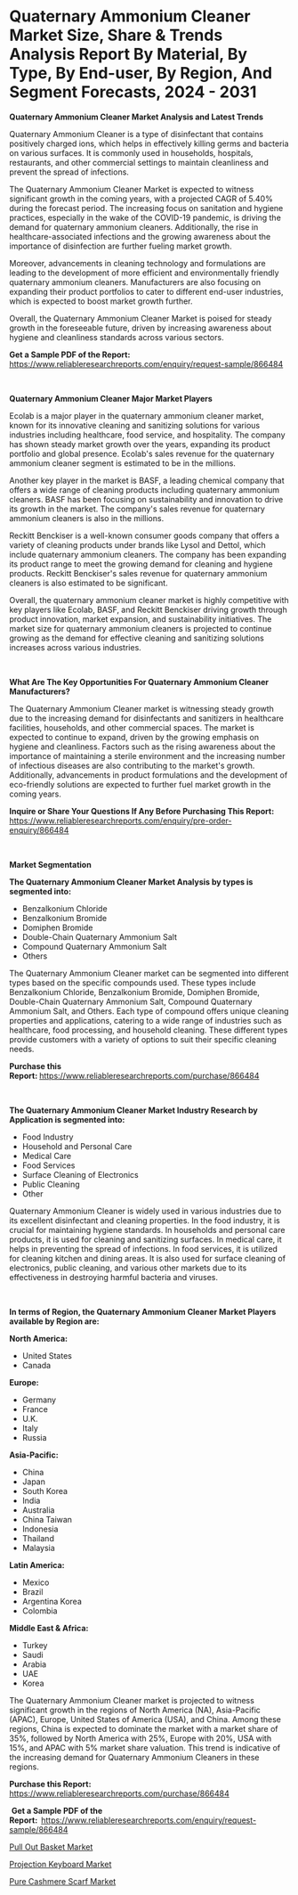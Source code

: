<p><h1>Quaternary Ammonium Cleaner Market Size, Share & Trends Analysis Report By Material, By Type, By End-user, By Region, And Segment Forecasts, 2024 - 2031</h1></p><p><strong>Quaternary Ammonium Cleaner Market Analysis and Latest Trends</strong></p>
<p><p>Quaternary Ammonium Cleaner is a type of disinfectant that contains positively charged ions, which helps in effectively killing germs and bacteria on various surfaces. It is commonly used in households, hospitals, restaurants, and other commercial settings to maintain cleanliness and prevent the spread of infections.</p><p>The Quaternary Ammonium Cleaner Market is expected to witness significant growth in the coming years, with a projected CAGR of 5.40% during the forecast period. The increasing focus on sanitation and hygiene practices, especially in the wake of the COVID-19 pandemic, is driving the demand for quaternary ammonium cleaners. Additionally, the rise in healthcare-associated infections and the growing awareness about the importance of disinfection are further fueling market growth.</p><p>Moreover, advancements in cleaning technology and formulations are leading to the development of more efficient and environmentally friendly quaternary ammonium cleaners. Manufacturers are also focusing on expanding their product portfolios to cater to different end-user industries, which is expected to boost market growth further.</p><p>Overall, the Quaternary Ammonium Cleaner Market is poised for steady growth in the foreseeable future, driven by increasing awareness about hygiene and cleanliness standards across various sectors.</p></p>
<p><strong>Get a Sample PDF of the Report:&nbsp;</strong> <a href="https://www.reliableresearchreports.com/enquiry/request-sample/866484">https://www.reliableresearchreports.com/enquiry/request-sample/866484</a></p>
<p>&nbsp;</p>
<p><strong>Quaternary Ammonium Cleaner Major Market Players</strong></p>
<p><p>Ecolab is a major player in the quaternary ammonium cleaner market, known for its innovative cleaning and sanitizing solutions for various industries including healthcare, food service, and hospitality. The company has shown steady market growth over the years, expanding its product portfolio and global presence. Ecolab's sales revenue for the quaternary ammonium cleaner segment is estimated to be in the millions.</p><p>Another key player in the market is BASF, a leading chemical company that offers a wide range of cleaning products including quaternary ammonium cleaners. BASF has been focusing on sustainability and innovation to drive its growth in the market. The company's sales revenue for quaternary ammonium cleaners is also in the millions.</p><p>Reckitt Benckiser is a well-known consumer goods company that offers a variety of cleaning products under brands like Lysol and Dettol, which include quaternary ammonium cleaners. The company has been expanding its product range to meet the growing demand for cleaning and hygiene products. Reckitt Benckiser's sales revenue for quaternary ammonium cleaners is also estimated to be significant.</p><p>Overall, the quaternary ammonium cleaner market is highly competitive with key players like Ecolab, BASF, and Reckitt Benckiser driving growth through product innovation, market expansion, and sustainability initiatives. The market size for quaternary ammonium cleaners is projected to continue growing as the demand for effective cleaning and sanitizing solutions increases across various industries.</p></p>
<p>&nbsp;</p>
<p><strong>What Are The Key Opportunities For Quaternary Ammonium Cleaner Manufacturers?</strong></p>
<p><p>The Quaternary Ammonium Cleaner market is witnessing steady growth due to the increasing demand for disinfectants and sanitizers in healthcare facilities, households, and other commercial spaces. The market is expected to continue to expand, driven by the growing emphasis on hygiene and cleanliness. Factors such as the rising awareness about the importance of maintaining a sterile environment and the increasing number of infectious diseases are also contributing to the market's growth. Additionally, advancements in product formulations and the development of eco-friendly solutions are expected to further fuel market growth in the coming years.</p></p>
<p><strong>Inquire or Share Your Questions If Any Before Purchasing This Report:</strong> <a href="https://www.reliableresearchreports.com/enquiry/pre-order-enquiry/866484">https://www.reliableresearchreports.com/enquiry/pre-order-enquiry/866484</a></p>
<p>&nbsp;</p>
<p><strong>Market Segmentation</strong></p>
<p><strong>The Quaternary Ammonium Cleaner Market Analysis by types is segmented into:</strong></p>
<p><ul><li>Benzalkonium Chloride</li><li>Benzalkonium Bromide</li><li>Domiphen Bromide</li><li>Double-Chain Quaternary Ammonium Salt</li><li>Compound Quaternary Ammonium Salt</li><li>Others</li></ul></p>
<p><p>The Quaternary Ammonium Cleaner market can be segmented into different types based on the specific compounds used. These types include Benzalkonium Chloride, Benzalkonium Bromide, Domiphen Bromide, Double-Chain Quaternary Ammonium Salt, Compound Quaternary Ammonium Salt, and Others. Each type of compound offers unique cleaning properties and applications, catering to a wide range of industries such as healthcare, food processing, and household cleaning. These different types provide customers with a variety of options to suit their specific cleaning needs.</p></p>
<p><strong>Purchase this Report:&nbsp;</strong><a href="https://www.reliableresearchreports.com/purchase/866484">https://www.reliableresearchreports.com/purchase/866484</a></p>
<p>&nbsp;</p>
<p><strong>The Quaternary Ammonium Cleaner Market Industry Research by Application is segmented into:</strong></p>
<p><ul><li>Food Industry</li><li>Household and Personal Care</li><li>Medical Care</li><li>Food Services</li><li>Surface Cleaning of Electronics</li><li>Public Cleaning</li><li>Other</li></ul></p>
<p><p>Quaternary Ammonium Cleaner is widely used in various industries due to its excellent disinfectant and cleaning properties. In the food industry, it is crucial for maintaining hygiene standards. In households and personal care products, it is used for cleaning and sanitizing surfaces. In medical care, it helps in preventing the spread of infections. In food services, it is utilized for cleaning kitchen and dining areas. It is also used for surface cleaning of electronics, public cleaning, and various other markets due to its effectiveness in destroying harmful bacteria and viruses.</p></p>
<p>&nbsp;</p>
<p><strong>In terms of Region, the Quaternary Ammonium Cleaner Market Players available by Region are:</strong></p>
<p>
    <p> <strong> North America: </strong>
        <ul>
            <li>United States</li>
            <li>Canada</li>
        </ul>
        </p> 
    <p> <strong> Europe: </strong>
        <ul>
            <li>Germany</li>
            <li>France</li>
            <li>U.K.</li>
            <li>Italy</li>
            <li>Russia</li>
        </ul>
        </p> 
    <p> <strong> Asia-Pacific: </strong>
        <ul>
            <li>China</li>
            <li>Japan</li>
            <li>South Korea</li>
            <li>India</li>
            <li>Australia</li>
            <li>China Taiwan</li>
            <li>Indonesia</li>
            <li>Thailand</li>
            <li>Malaysia</li>
        </ul>
        </p> 
    <p> <strong> Latin America: </strong>
        <ul>
            <li>Mexico</li>
            <li>Brazil</li>
            <li>Argentina Korea</li>
            <li>Colombia</li>
        </ul>
        </p> 
    <p> <strong> Middle East & Africa: </strong>
        <ul>
            <li>Turkey</li>
            <li>Saudi</li>
            <li>Arabia</li>
            <li>UAE</li>
            <li>Korea</li>
        </ul>
    </p>
    </p>
<p><p>The Quaternary Ammonium Cleaner market is projected to witness significant growth in the regions of North America (NA), Asia-Pacific (APAC), Europe, United States of America (USA), and China. Among these regions, China is expected to dominate the market with a market share of 35%, followed by North America with 25%, Europe with 20%, USA with 15%, and APAC with 5% market share valuation. This trend is indicative of the increasing demand for Quaternary Ammonium Cleaners in these regions.</p></p>
<p><strong>Purchase this Report: </strong><a href="https://www.reliableresearchreports.com/purchase/866484">https://www.reliableresearchreports.com/purchase/866484</a></p>
<p>&nbsp;<strong>Get a Sample PDF of the Report:&nbsp;&nbsp;</strong><a href="https://www.reliableresearchreports.com/enquiry/request-sample/866484">https://www.reliableresearchreports.com/enquiry/request-sample/866484</a></p>
<p><strong></strong></p>
<p><p><a href="https://github.com/timeliteaut/Market-Research-Report-List-1/blob/main/pull-out-basket-market.md">Pull Out Basket Market</a></p><p><a href="https://github.com/bobicer/Market-Research-Report-List-2/blob/main/projection-keyboard-market.md">Projection Keyboard Market</a></p><p><a href="https://github.com/seekum/Market-Research-Report-List-1/blob/main/pure-cashmere-scarf-market.md">Pure Cashmere Scarf Market</a></p></p>